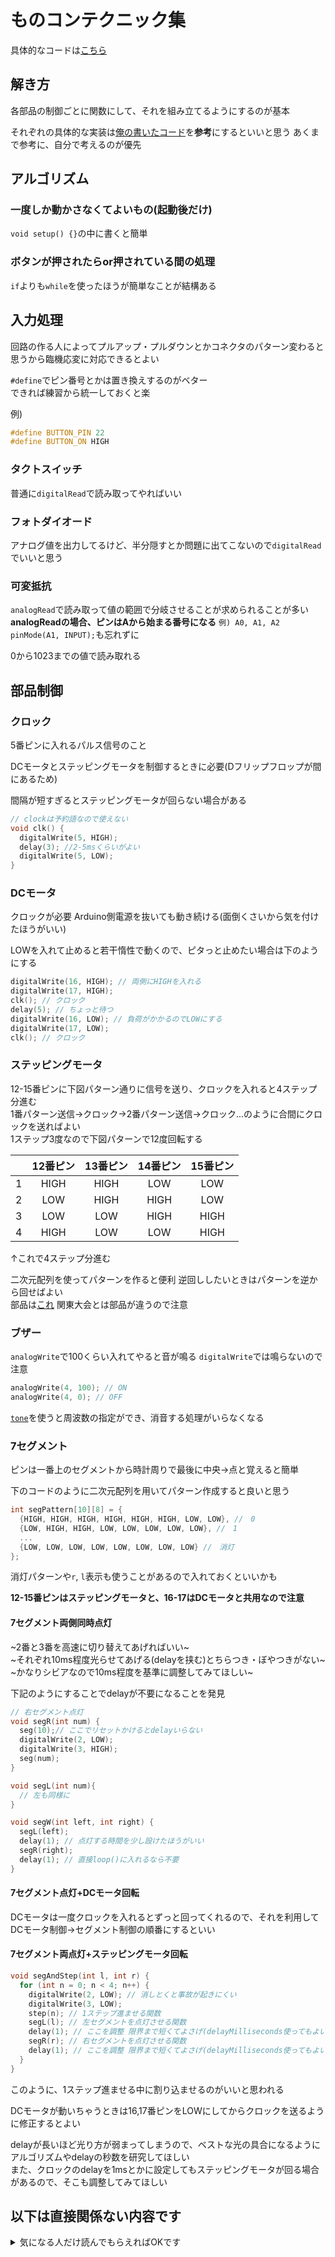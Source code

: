 # ものコンテクニック集

具体的なコードは[こちら](https://github.com/jinnosukeKato/Monokon-Template/blob/master/monokon_template.ino)

## 解き方

各部品の制御ごとに関数にして、それを組み立てるようにするのが基本

それぞれの具体的な実装は[俺の書いたコード](https://github.com/jinnosukeKato/Monokon-Template/blob/master/monokon_template.ino)を**参考**にするといいと思う
あくまで参考に、自分で考えるのが優先

## アルゴリズム

### 一度しか動かさなくてよいもの(起動後だけ)

`void setup() {}`の中に書くと簡単

### ボタンが押されたらor押されている間の処理

`if`よりも`while`を使ったほうが簡単なことが結構ある

## 入力処理

回路の作る人によってプルアップ・プルダウンとかコネクタのパターン変わると思うから臨機応変に対応できるとよい

`#define`でピン番号とかは置き換えするのがベター  
できれば練習から統一しておくと楽

例)
```c++
#define BUTTON_PIN 22
#define BUTTON_ON HIGH
```

### タクトスイッチ

普通に`digitalRead`で読み取ってやればいい

### フォトダイオード

アナログ値を出力してるけど、半分隠すとか問題に出てこないので`digitalRead`でいいと思う

### 可変抵抗

`analogRead`で読み取って値の範囲で分岐させることが求められることが多い  
**analogReadの場合、ピンはAから始まる番号になる** `例) A0, A1, A2`  
`pinMode(A1, INPUT);`も忘れずに

0から1023までの値で読み取れる

## 部品制御

### クロック

5番ピンに入れるパルス信号のこと

DCモータとステッピングモータを制御するときに必要(Dフリップフロップが間にあるため)

間隔が短すぎるとステッピングモータが回らない場合がある

```c++
// clockは予約語なので使えない
void clk() {
  digitalWrite(5, HIGH);
  delay(3); //2-5msくらいがよい
  digitalWrite(5, LOW);
}
```

### DCモータ

クロックが必要
Arduino側電源を抜いても動き続ける(面倒くさいから気を付けたほうがいい)

LOWを入れて止めると若干惰性で動くので、ピタっと止めたい場合は下のようにする

```c++
digitalWrite(16, HIGH); // 両側にHIGHを入れる
digitalWrite(17, HIGH);
clk(); // クロック
delay(5); // ちょっと待つ
digitalWrite(16, LOW); // 負荷がかかるのでLOWにする
digitalWrite(17, LOW);
clk(); // クロック
```

### ステッピングモータ

12-15番ピンに下図パターン通りに信号を送り、クロックを入れると4ステップ分進む  
1番パターン送信→クロック→2番パターン送信→クロック...のように合間にクロックを送ればよい  
1ステップ3度なので下図パターンで12度回転する

|     | 12番ピン | 13番ピン | 14番ピン | 15番ピン  | 
| :-: | :------: | :------: | :------: | :------: | 
| 1   | HIGH     | HIGH     | LOW      | LOW      | 
| 2   | LOW      | HIGH     | HIGH     | LOW      | 
| 3   | LOW      | LOW      | HIGH     | HIGH     | 
| 4   | HIGH     | LOW      | LOW      | HIGH     | 

↑これで4ステップ分進む

二次元配列を使ってパターンを作ると便利
逆回ししたいときはパターンを逆から回せばよい  
部品は[これ](https://akizukidenshi.com/catalog/g/gP-11839/) 
関東大会とは部品が違うので注意

### ブザー

`analogWrite`で100くらい入れてやると音が鳴る `digitalWrite`では鳴らないので注意

```c++
analogWrite(4, 100); // ON
analogWrite(4, 0); // OFF
```

[`tone`](http://www.musashinodenpa.com/arduino/ref/index.php?f=0&pos=2484)を使うと周波数の指定ができ、消音する処理がいらなくなる

### 7セグメント

ピンは一番上のセグメントから時計周りで最後に中央→点と覚えると簡単

下のコードのように二次元配列を用いてパターン作成すると良いと思う

```c++
int segPattern[10][8] = {
  {HIGH, HIGH, HIGH, HIGH, HIGH, HIGH, LOW, LOW}, //　0
  {LOW, HIGH, HIGH, LOW, LOW, LOW, LOW, LOW}, //　1
  ...
  {LOW, LOW, LOW, LOW, LOW, LOW, LOW, LOW} //　消灯
};
```

消灯パターンや`r`, `l`表示も使うことがあるので入れておくといいかも

**12-15番ピンはステッピングモータと、16-17はDCモータと共用なので注意**

#### 7セグメント両側同時点灯

~2番と3番を高速に切り替えてあげればいい~  
~それぞれ10ms程度光らせてあげる(delayを挟む)とちらつき・ぼやつきがない~  
~かなりシビアなので10ms程度を基準に調整してみてほしい~

下記のようにすることでdelayが不要になることを発見

```c++
// 右セグメント点灯
void segR(int num) {
  seg(10);// ここでリセットかけるとdelayいらない
  digitalWrite(2, LOW);
  digitalWrite(3, HIGH);
  seg(num);
}

void segL(int num){
  // 左も同様に
}

void segW(int left, int right) {
  segL(left);
  delay(1); // 点灯する時間を少し設けたほうがいい
  segR(right);
  delay(1); // 直接loop()に入れるなら不要
}
```

#### 7セグメント点灯+DCモータ回転

DCモータは一度クロックを入れるとずっと回ってくれるので、それを利用してDCモータ制御→セグメント制御の順番にするといい

#### 7セグメント両点灯+ステッピングモータ回転

```c++
void segAndStep(int l, int r) {
  for (int n = 0; n < 4; n++) {
    digitalWrite(2, LOW); // 消しとくと事故が起きにくい
    digitalWrite(3, LOW);
    step(n); // 1ステップ進ませる関数
    segL(l); // 左セグメントを点灯させる関数
    delay(1); // ここを調整 限界まで短くてよさげ(delayMilliseconds使ってもよい)
    segR(r); // 右セグメントを点灯させる関数
    delay(1); // ここを調整 限界まで短くてよさげ(delayMilliseconds使ってもよい)
  }
}
```

このように、1ステップ進ませる中に割り込ませるのがいいと思われる

DCモータが動いちゃうときは16,17番ピンをLOWにしてからクロックを送るように修正するとよい

delayが長いほど光り方が弱まってしまうので、ベストな光の具合になるようにアルゴリズムやdelayの秒数を研究してほしい  
また、クロックのdelayを1msとかに設定してもステッピングモータが回る場合があるので、そこも調整してみてほしい
## 以下は直接関係ない内容です

<details>
<summary>気になる人だけ読んでもらえればOKです</summary>
ここから下は将来誰かがやってくれると面白いと思う内容

全然直接的には関係ないです 読み飛ばしてくれてOK

### IDEの選択

Arduino IDEを使うのが標準だけど、 Jetbrains の [CLion](https://www.jetbrains.com/ja-jp/clion/) などの強力なIDE使えばめちゃくちゃ楽できそう  
やってみたけどPlatform.ioがうまく入らず断念

ちなみに Jetbrains の IDE は学生ならすべて無料なので強くお勧めする

### 言語仕様

俺はC系に詳しくないので間違ってたらごめんなさい
  
`HIGH`は0以外の値、`LOW`は0と等価なので、頭いい人はbit演算とか使うと関東レベルでも楽に解けるかも

Cに準拠していると思われがちなArduino言語だけど、実はC++11なのでfor-eachとかが普通に使える  
正確には`avr-g++`でAVR向けに[クロスコンパイルしている](https://garretlab.web.fc2.com/arduino/introduction/compile_process/)  
なので設定ファイルいじったりコンパイラ差し替えればC++17とかも行けたはず  
詳しくは Arduino forum とかを漁ると[出てくる](https://forum.arduino.cc/t/arduino-and-c-17-avr-gcc-8-x/545021/2)かも

そもそもAVR向けにコンパイルできればいいので、今Bunで話題のZig([成功してる](https://zenn.dev/k_abe/articles/1dc65f8345d908))とか最近でたCarbon(C++互換らしい)とか[Rust](https://book.avr-rust.com/)でもやれそう
ゴリゴリのC++とか高度なCとかでやっても普通に採点できるのかみたいなところはある

Zigはavrdudeを入れるだけでできるっぽい  
自宅PCでやったけど日本語ユーザ名対応してなくて断念(対応するっぽい)
